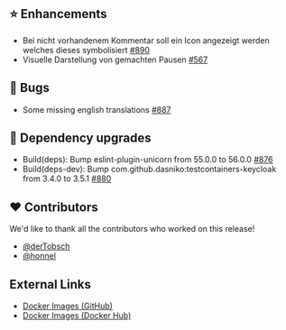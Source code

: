 ## ⭐ Enhancements

- Bei nicht vorhandenem Kommentar soll ein Icon angezeigt werden welches dieses symbolisiert [#890](https://github.com/urlaubsverwaltung/zeiterfassung/pull/890)
- Visuelle Darstellung von gemachten Pausen [#567](https://github.com/urlaubsverwaltung/zeiterfassung/issues/567)

## 🐞 Bugs

- Some missing english translations [#887](https://github.com/urlaubsverwaltung/zeiterfassung/issues/887)

## 🔨 Dependency upgrades

- Build(deps): Bump eslint-plugin-unicorn from 55.0.0 to 56.0.0 [#876](https://github.com/urlaubsverwaltung/zeiterfassung/pull/876)
- Build(deps-dev): Bump com.github.dasniko:testcontainers-keycloak from 3.4.0 to 3.5.1 [#880](https://github.com/urlaubsverwaltung/zeiterfassung/pull/880)

## ❤️ Contributors

We'd like to thank all the contributors who worked on this release!

- [@derTobsch](https://github.com/derTobsch)
- [@honnel](https://github.com/honnel)
## External Links

- [Docker Images (GitHub)](https://github.com/urlaubsverwaltung/zeiterfassung/pkgs/container/zeiterfassung%2Fzeiterfassung)
- [Docker Images (Docker Hub)](https://hub.docker.com/r/urlaubsverwaltung/zeiterfassung)

